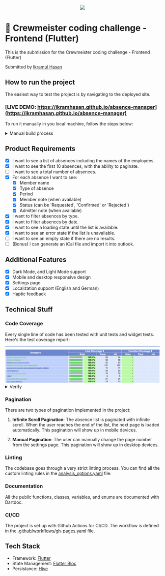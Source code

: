 <p align="center">
  <img src="https://crewmeister.com/images/logo_crewmeister_without_text.svg" />
</p>

# 🚀 Crewmeister coding challenge - Frontend (Flutter)

This is the submission for the Crewmeister coding challenge - Frontend (Flutter)

Submitted by [Ikramul Hasan](https://github.com/ikramhasan)

## How to run the project

The easiest way to test the project is by navigating to the deployed site.

### [LIVE DEMO: https://ikramhasan.github.io/absence-manager](https://ikramhasan.github.io/absence-manager)


To run it manually in you local machine, follow the steps below:

<details>
<summary>Manual build process</summary>

1. Clone the repository

```bash
git clone https://github.com/ikramhasan/absence-manager.git
```

2. Navigate to the project directory

```bash
cd absence-manager
```

3. Install the dependencies

```bash
flutter pub get
```

4. Run the project

```bash
flutter run
```

</details>


## Product Requirements

- [x] I want to see a list of absences including the names of the employees.
- [x] I want to see the first 10 absences, with the ability to paginate.
- [ ] I want to see a total number of absences.
- [x] For each absence I want to see:
  - [x] Member name
  - [x] Type of absence
  - [x] Period
  - [x] Member note (when available)
  - [x] Status (can be 'Requested', 'Confirmed' or 'Rejected')
  - [x] Admitter note (when available)
- [x] I want to filter absences by type.
- [x] I want to filter absences by date.
- [x] I want to see a loading state until the list is available.
- [x] I want to see an error state if the list is unavailable.
- [ ] I want to see an empty state if there are no results.
- [ ] (Bonus) I can generate an iCal file and import it into outlook.

## Additional Features

- [x] Dark Mode, and Light Mode support
- [x] Mobile and desktop responsive design
- [x] Settings page
- [x] Localization support (English and German)
- [x] Haptic feedback 

## Technical Stuff


### Code Coverage

Every single line of code has been tested with unit tests and widget tests. Here's the test coverage report:

<img src="docs/code-coverage.png" />

<details>
<summary>Verify</summary>

You can verify the test coverage by running the following command:

```bash
flutter test --coverage
```

and navigating to the generated `/coverage` directory.

</details>

### Pagination

There are two types of pagination implemented in the project:

1. **Infinite Scroll Pagination**: The absence list is paginated with infinite scroll. When the user reaches the end of the list, the next page is loaded automatically. This pagination will show up in mobile devices.
  
2. **Manual Pagination**: The user can manually change the page number from the settings page. This pagination will show up in desktop devices.

### Linting

The codebase goes through a very strict linting process. You can find all the custom linting rules in the [analysis_options.yaml](analysis_options.yaml) file.


### Documentation

All the public functions, classes, variables, and enums are documented with Dartdoc. 

### CI/CD

The project is set up with Github Actions for CI/CD. The workflow is defined in the [.github/workflows/gh-pages.yaml](.github/workflows/gh-pages.yaml) file.

## Tech Stack

- Framework: [Flutter](https://flutter.dev/)
- State Management: [Flutter Bloc](https://bloclibrary.dev/)
- Persistance: [Hive](https://pub.dev/packages/hive)